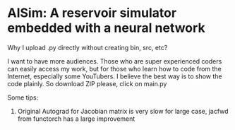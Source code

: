 # AISim: A reservoir simulator embedded with a neural network

Why I upload .py directly without creating bin, src, etc?

I want to have more audiences. Those who are super experienced coders can easily access my work, but for those who learn how to code from the Internet, especially some YouTubers. I believe the best way is to show the code plainly.
So download ZIP please, click on main.py
























Some tips:

1. Original Autograd for Jacobian matrix is very slow for large case, jacfwd from functorch has a large improvement
